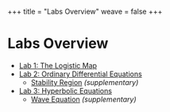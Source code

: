 +++
title = "Labs Overview"
weave = false
+++

# Labs Overview

- [Lab 1: The Logistic Map](/labs/01/)
- [Lab 2: Ordinary Differential Equations](/labs/02/)
  - [Stability Region](/labs/02-sr) _(supplementary)_
- [Lab 3: Hyperbolic Equations](/labs/03)
  - [Wave Equation](/labs/03/waveequation.ipynb) _(supplementary)_

